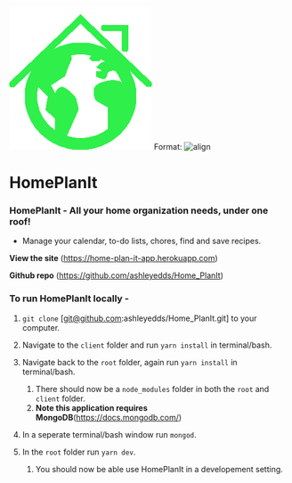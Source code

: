 ![HomePlanIt Logo](/client/src/components/Nav/logo.png)
Format: ![align](right)

# HomePlanIt

### HomePlanIt - All your home organization needs, under one roof!

- Manage your calendar, to-do lists, chores, find and save recipes.

**View the site** (https://home-plan-it-app.herokuapp.com)

**Github repo** (https://github.com/ashleyedds/Home_PlanIt)


### To run HomePlanIt locally -

1. `git clone` [git@github.com:ashleyedds/Home_PlanIt.git] to your computer.

1. Navigate to the `client` folder and run `yarn install` in terminal/bash.

1. Navigate back to the `root` folder, again run `yarn install` in terminal/bash.

    1. There should now be a `node_modules` folder in both the `root` and `client` folder. 
    1. **Note this application requires MongoDB**(https://docs.mongodb.com/) 

1. In a seperate terminal/bash window run `mongod`.

1. In the `root` folder run `yarn dev`.

    1. You should now be able use HomePlanIt in a developement setting.